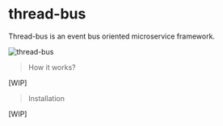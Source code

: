 # thread-bus
Thread-bus is an event bus oriented microservice framework.

![thread-bus](https://cloud.githubusercontent.com/assets/10322046/16747864/8eee8c5c-47c9-11e6-9705-447c4ab47f64.png)

> How it works?

[WIP]

> Installation

[WIP]
